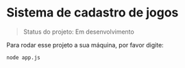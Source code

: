 <h1>Sistema de cadastro de jogos </h1>

> Status do projeto: Em desenvolvimento

Para rodar esse projeto a sua máquina, por favor digite:

```
node app.js
```
